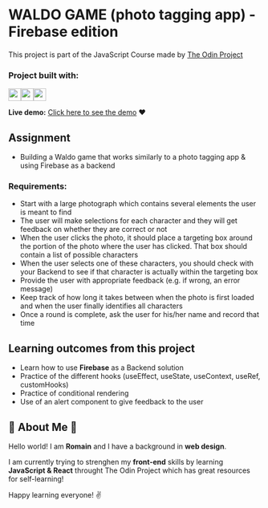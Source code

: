 # WALDO GAME (photo tagging app) - Firebase edition

This project is part of the JavaScript Course made by [The Odin Project](www.theodinproject.com) <img src="https://www.theodinproject.com/assets/odin-logo-bd86cf893a3de1f1daceabc1377f58669776616a91ab70c601fd5c16a4686468.svg" width="15">

### Project built with:

<img src="https://image.flaticon.com/icons/png/512/136/136528.png" width="25"><img src="https://image.flaticon.com/icons/png/512/136/136527.png" width="25"><img src="https://cdn-icons-png.flaticon.com/512/919/919851.png" width="25">

**Live demo:** [Click here to see the demo](https://romainnm.github.io/waldo-firebase) :heart:

## Assignment

- Building a Waldo game that works similarly to a photo tagging app & using Firebase as a backend

### Requirements:
- Start with a large photograph which contains several elements the user is meant to find
- The user will make selections for each character and they will get feedback on whether they are correct or not
- When the user clicks the photo, it should place a targeting box around the portion of the photo where the user has clicked. That box should contain a list of possible characters
- When the user selects one of these characters, you should check with your Backend to see if that character is actually within the targeting box
- Provide the user with appropriate feedback (e.g. if wrong, an error message)
- Keep track of how long it takes between when the photo is first loaded and when the user finally identifies all characters  
- Once a round is complete, ask the user for his/her name and record that time

## Learning outcomes from this project
- Learn how to use **Firebase** as a Backend solution
- Practice of the different hooks (useEffect, useState, useContext, useRef, customHooks)
- Practice of conditional rendering 
- Use of an alert component to give feedback to the user

## :cactus: About Me :cactus:

Hello world! I am **Romain** and I have a background in **web design**.

I am currently trying to strenghen my **front-end** skills by learning **JavaScript & React** throught The Odin Project which has great resources for self-learning!

Happy learning everyone! :v:

